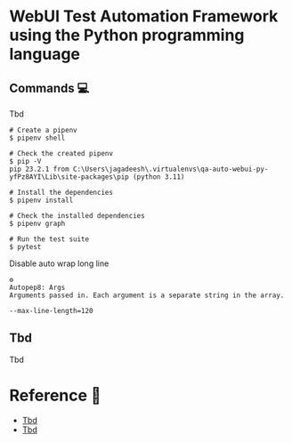 # WebUI Test Automation Framework using the Python programming language

## Commands 💻

Tbd

```shell
# Create a pipenv
$ pipenv shell

# Check the created pipenv
$ pip -V
pip 23.2.1 from C:\Users\jagadeesh\.virtualenvs\qa-auto-webui-py-yfPz8AYI\Lib\site-packages\pip (python 3.11)

# Install the dependencies
$ pipenv install

# Check the installed dependencies
$ pipenv graph

# Run the test suite
$ pytest
```

Disable auto wrap long line

```
⚙️
Autopep8: Args
Arguments passed in. Each argument is a separate string in the array.

--max-line-length=120
```

## Tbd

Tbd

# Reference 🔗

- [Tbd](https://tbd.com/)
- [Tbd](https://tbd.com/)
